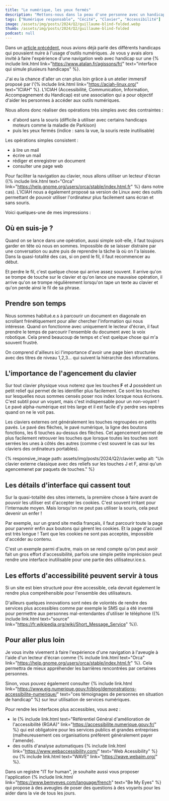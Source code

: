 ```yaml
---
title: "Le numérique, les yeux fermés"
description: "Mettons-nous dans la peau d'une personne avec un handicap qui la force à utiliser un lecteur d'écran."
tags: ["Numérique responsable", "Cécité", "Clavier", "Accessibilité"]
image: /assets/img/posts/2024/Q2/guillaume-blind-folded.webp
thumb: /assets/img/posts/2024/Q2/guillaume-blind-folded
podcast: null
---
```


Dans un [article précédent](/blog/2023/09/27/numerique_et_handicap), nous avions déjà parlé des différents handicaps qui pouvaient nuire à l'usage d'outils numériques. Je vous y avais alors invité à faire l'expérience d'une navigation web avec handicap sur une {% include link.html link="https://www.atalan.fr/agissons/fr/" text="interface qui simule plusieurs handicaps" %}.

J'ai eu la chance d'aller un cran plus loin grâce à un atelier immersif proposé par l'{% include link.html link="https://aciah-linux.org/" text="ICIAH" %}. L'ICIAH (Accessibilité, Communication, Information, Accompagnement du Handicap) est une association qui a pour objectif d'aider les personnes à accéder aux outils numériques.

Nous allons donc réaliser des opérations très simples avec des contraintes :
- d'abord sans la souris (difficile à utiliser avec certains handicaps moteurs comme la maladie de Parkison)
- puis les yeux fermés (indice : sans la vue, la souris reste inutilisable)

Les opérations simples consistent :
- à lire un mail
- écrire un mail
- rédiger et enregistrer un document
- consulter une page web

Pour faciliter la navigation au clavier, nous allons utiliser un lecteur d'écran ({% include link.html text="Orca" link="https://help.gnome.org/users/orca/stable/index.html.fr" %} dans notre cas). L'ICIAH nous a également proposé sa version de Linux avec des outils permettant de pouvoir utiliser l'ordinateur plus facilement sans écran et sans souris.

Voici quelques-une de mes impressions :

## Où en suis-je ?

Quand on se lance dans une opération, aussi simple soit-elle, il faut toujours garder en tête où nous en sommes. Impossible de se laisser distraire par une conversation ou autre puis de reprendre la tâche là où on l'a laissée. Dans la quasi-totalité des cas, si on perd le fil, il faut recommencer au début.

Et perdre le fil, c'est quelque chose qui arrive assez souvent. Il arrive qu'on se trompe de touche sur le clavier et qu'on lance une mauvaise opération, il arrive qu'on se trompe régulièrement lorsqu'on tape un texte au clavier et qu'on perde ainsi le fil de sa phrase.

## Prendre son temps

Nous sommes habitué.e.s à parcourir un document en diagonale en scrollant frénétiquement pour aller chercher l'information qui nous intéresse. Quand on fonctionne avec uniquement le lecteur d'écran, il faut prendre le temps de parcourir l'ensemble du document avec la voix robotique. Cela prend beaucoup de temps et c'est quelque chose qui m'a souvent frustré.

On comprend d'ailleurs ici l'importance d'avoir une page bien structurée avec des titres de niveau 1,2,3... qui suivent la hiérarchie des informations.

## L'importance de l'agencement du clavier

Sur tout clavier physique vous noterez que les touches **F** et **J** possèdent un petit relief qui permet de les identifier plus facilement. Ce sont les touches sur lesquelles nous sommes censés poser nos index lorsque nous écrivons. C'est subtil pour un voyant, mais c'est indispensable pour un non-voyant ! Le pavé alpha-numérique est très large et il est facile d'y perdre ses repères quand on ne le voit pas.

Les claviers externes ont généralement les touches regroupées en petits pavés. Le pavé des flèches, le pavé numérique, la ligne des boutons fonctions, les 6 touches au-dessus des flèches. Cet agencement permet de plus facilement retrouver les touches que lorsque toutes les touches sont serrées les unes à côtés des autres (comme c'est souvent le cas sur les claviers des ordinateurs portables).

{% responsive_image 
  path: assets/img/posts/2024/Q2/clavier.webp 
  alt: "Un clavier externe classique avec des reliefs sur les touches J et F, ainsi qu'un agencemenet par paquets de touches." 
%}

## Les détails d'interface qui cassent tout

Sur la quasi-totalité des sites internets, la première chose à faire avant de pouvoir les utiliser est d'accepter les cookies. C'est souvent irritant pour l'internaute moyen. Mais lorsqu'on ne peut pas utiliser la souris, cela peut devenir un enfer !

Par exemple, sur un grand site media français, il faut parcourir toute la page pour parvenir enfin aux boutons qui gèrent les cookies. Et la page d'accueil est très longue ! Tant que les cookies ne sont pas acceptés, impossible d'accéder au contenu.

C'est un exemple parmi d'autre, mais on se rend compte qu'on peut avoir fait un gros effort d'accessibilité, parfois une simple petite imprécision peut rendre une interface inutilisable pour une partie des utilisateur.ice.s.

## Les efforts d'accessibilité peuvent servir à tous

Si un site est bien structuré pour être accessible, cela devrait également le rendre plus compréhensible pour l'ensemble des utilisateurs.

D'ailleurs quelques innovations sont nées de volontés de rendre des services plus accessibles comme par exemple le SMS qui a été inventé pour permettre aux personnes mal-entendantes d'utiliser le téléphone ({% include link.html text="source" link="https://fr.wikipedia.org/wiki/Short_Message_Service" %}).

## Pour aller plus loin

Je vous invite vivement à faire l'expérience d'une navigation à l'aveugle à l'aide d'un lecteur d'écran comme {% include link.html text="Orca" link="https://help.gnome.org/users/orca/stable/index.html.fr" %}. Cela permettra de mieux appréhender les barrières rencontrées par certaines personnes.

Sinon, vous pouvez également consulter {% include link.html link="https://www.eig.numerique.gouv.fr/blog/demonstrations-accessibilite-numerique/" text="ces témoignages de personnes en situation de handicap" %} sur leur utilisation de services numériques.

Pour rendre les interfaces plus accessibles, vous avez :
- le {% include link.html text="Référentiel Général d'amélioration de l'accessibilité (RGAA)" link="https://accessibilite.numerique.gouv.fr/" %} qui est obligatoire pour les services publics et grandes entreprises (malheureusement ces organisations préfèrent généralement payer l'amende).
- des outils d'analyse automatiques {% include link.html link="https://www.webaccessibility.com/" text="Web Acessibility" %} ou {% include link.html text="WAVE" link="https://wave.webaim.org/" %}.

Dans un registre "IT for human", je souhaite aussi vous proposer l'application {% include link.html link="https://www.bemyeyes.com/language/french" text="Be My Eyes" %} qui propose à des aveugles de poser des questions à des voyants pour les aider dans la vie de tous les jours.